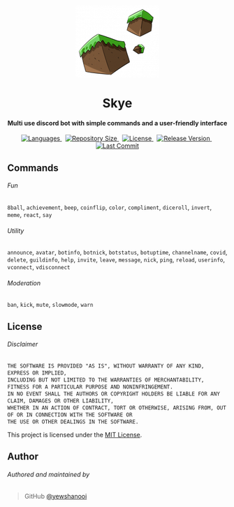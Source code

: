 <p align="center">
    <img src=".github/readme_icon.png" width="190" height="165"/>
</p>

<h1 align="center">
    Skye
    <br>
</h1>

<h4 align="center">Multi use discord bot with simple commands and a user-friendly interface</h4>

<p align="center">
    <a href="https://github.com/yewshanooi/skye">
        <img alt="Languages" src="https://img.shields.io/github/languages/top/yewshanooi/skye?style=flat-square">
    </a>
    &nbsp;
    <a href="https://github.com/yewshanooi/skye">
  	    <img alt="Repository Size" src="https://img.shields.io/github/repo-size/yewshanooi/skye?style=flat-square">
    </a>
    &nbsp;
    <a href="https://github.com/yewshanooi/skye">
        <img alt="License" src="https://img.shields.io/github/license/yewshanooi/skye?style=flat-square">
    </a>
    &nbsp;
    <a href="https://github.com/yewshanooi/skye">
        <img alt="Release Version" src="https://img.shields.io/github/v/release/yewshanooi/skye?include_prereleases&style=flat-square">
    </a>
    &nbsp;
    <a href="https://github.com/yewshanooi/skye">
        <img alt="Last Commit" src="https://img.shields.io/github/last-commit/yewshanooi/skye?style=flat-square">
    </a>
</p>

## Commands
###### Fun
`8ball`, `achievement`, `beep`, `coinflip`, `color`, `compliment`, `diceroll`, `invert`, `meme`, `react`, `say`

###### Utility 
`announce`, `avatar`, `botinfo`, `botnick`, `botstatus`, `botuptime`, `channelname`, `covid`, `delete`, `guildinfo`, `help`, `invite`, `leave`, `message`, `nick`, `ping`, `reload`, `userinfo`, `vconnect`, `vdisconnect`

###### Moderation
`ban`, `kick`, `mute`, `slowmode`, `warn`

## License
###### Disclaimer
```
THE SOFTWARE IS PROVIDED "AS IS", WITHOUT WARRANTY OF ANY KIND, EXPRESS OR IMPLIED, 
INCLUDING BUT NOT LIMITED TO THE WARRANTIES OF MERCHANTABILITY, FITNESS FOR A PARTICULAR PURPOSE AND NONINFRINGEMENT. 
IN NO EVENT SHALL THE AUTHORS OR COPYRIGHT HOLDERS BE LIABLE FOR ANY CLAIM, DAMAGES OR OTHER LIABILITY, 
WHETHER IN AN ACTION OF CONTRACT, TORT OR OTHERWISE, ARISING FROM, OUT OF OR IN CONNECTION WITH THE SOFTWARE OR 
THE USE OR OTHER DEALINGS IN THE SOFTWARE.
```

This project is licensed under the [MIT License](https://github.com/yewshanooi/skye/blob/main/LICENSE).

## Author
###### Authored and maintained by
> GitHub [@yewshanooi](https://github.com/yewshanooi)